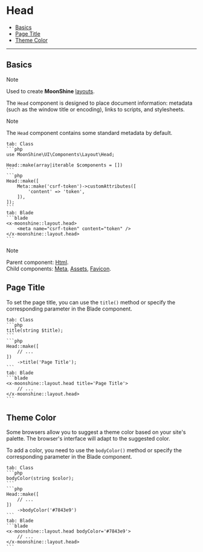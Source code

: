 # Head

- [Basics](#basics)
- [Page Title](#title)
- [Theme Color](#theme)

---

<a name="basics"></a>
## Basics

> [!NOTE]
> Used to create **MoonShine** [layouts](/docs/{{version}}/appearance/layout).

The `Head` component is designed to place document information: metadata (such as the window title or encoding), links to scripts, and stylesheets.

> [!NOTE]
> The `Head` component contains some standard metadata by default.

~~~tabs
tab: Class
```php
use MoonShine\UI\Components\Layout\Head;

Head::make(array|iterable $components = [])
```
```php
Head::make([
    Meta::make('csrf-token')->customAttributes([
        'content' => 'token',
    ]),
]);
```
tab: Blade
```blade
<x-moonshine::layout.head>
    <meta name="csrf-token" content="token" />
</x-moonshine::layout.head>
```
~~~

> [!NOTE]
> Parent component: [Html](/docs/{{version}}/components/html). \
> Child components: [Meta](/docs/{{version}}/components/meta), [Assets](/docs/{{version}}/components/assets), [Favicon](/docs/{{version}}/components/favicon).

<a name="title"></a>
## Page Title

To set the page title, you can use the `title()` method or specify the corresponding parameter in the Blade component.

~~~tabs
tab: Class
```php
title(string $title);
```
```php
Head::make([
    // ...
])
    ->title('Page Title');
```
tab: Blade
```blade
<x-moonshine::layout.head title='Page Title'>
    // ...
</x-moonshine::layout.head>
```
~~~

<a name="theme"></a>
## Theme Color

Some browsers allow you to suggest a theme color based on your site's palette.
The browser's interface will adapt to the suggested color.

To add a color, you need to use the `bodyColor()` method or specify the corresponding parameter in the Blade component.

~~~tabs
tab: Class
```php
bodyColor(string $color);
```
```php
Head::make([
    // ...
])
    ->bodyColor('#7843e9')
```
tab: Blade
```blade
<x-moonshine::layout.head bodyColor='#7843e9'>
    // ...
</x-moonshine::layout.head>
```
~~~
